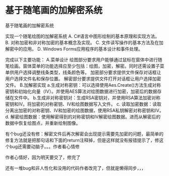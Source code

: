 # 基于随笔画的加解密系统
基于随笔画的加解密系统


实现一个随笔绘图的加解密系统 
A. C#语言中图形绘制的基本原理和实现方法。
B. 对称加密和非对称加密的基本概念及实现。
C. 文件读写操作的基本方法及在加解密中的应用。
D. Windows Forms应用程序的基本设计和事件处理。

完成以下主要功能：
A.菜单设计
绘图部分要求用户能够通过鼠标在窗体中进行随笔绘画。窗体菜单的功能选择应至少包括：绘图，加密，解密。同时还需设置子菜单供用户选择调整线条类型，线条颜色等。
加密部分要求提供文件保存对话框让用户选择文件名和保存位置。
解密部分要求提供文件打开对话框让用户选择加密文件。
B.加解密实现
a.生成对称密钥：可以选择使用Aes.Create()方法生成对称密钥和初始化向量（IV）。并使用AES算法对绘图数据进行加密，加密后的数据存储在文件中。
b.生成非对称密钥对：生成RSA密钥对，并使用RSA算法加密对称密钥和IV。将加密的对称密钥、IV和绘图数据写入文件。
c. 读取加密数据：读取分离出加密的对称密钥、IV和加密的绘图数据，使用RSA私钥解密对称密钥和IV。
d. 解密绘图数据：使用解密得到的对称密钥和IV解密绘图数据。进而从解密后的数据中恢复绘图点，并重新绘制图像。

有个bug还没有修：解密文件后再次解密会出现提示需要先加密的问题，最简单的修复方法就是把那句话和下面的return注释掉，但是这样就没有报错提示了，修这个bug还需要动脑子。。。作者看心情修

作者心情好，因为明天要交了，修完了

还有一堆bug和非人性化和没用的代码作者改完了，但就是懒得同步，，，
